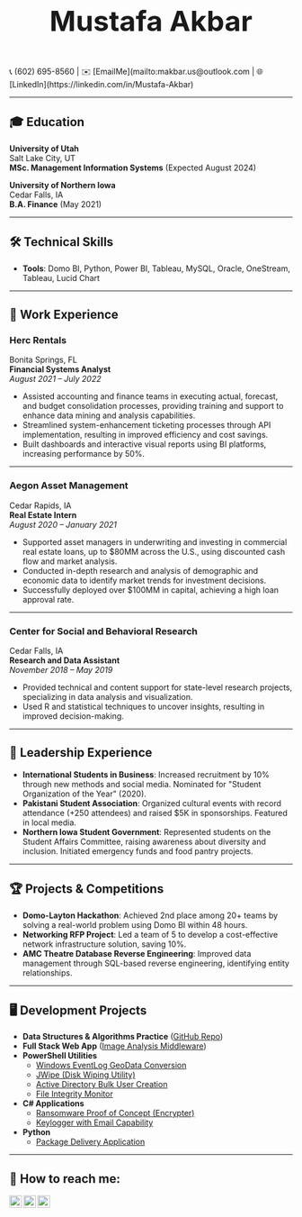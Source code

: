 <p align="center" style="font-size: 50px; font-weight: bold;">Mustafa Akbar</p>
📞 (602) 695-8560 | ✉️ [EmailMe](mailto:makbar.us@outlook.com | 🌐 [LinkedIn](https://linkedin.com/in/Mustafa-Akbar)

---

## 🎓 Education

**University of Utah**  
Salt Lake City, UT  
**MSc. Management Information Systems** (Expected August 2024)  

**University of Northern Iowa**  
Cedar Falls, IA  
**B.A. Finance** (May 2021)  

---

## 🛠️ Technical Skills
- **Tools**: Domo BI, Python, Power BI, Tableau, MySQL, Oracle, OneStream, Tableau, Lucid Chart  

---

## 💼 Work Experience

### **Herc Rentals**  
Bonita Springs, FL  
**Financial Systems Analyst**  
_August 2021 – July 2022_
- Assisted accounting and finance teams in executing actual, forecast, and budget consolidation processes, providing training and support to enhance data mining and analysis capabilities.
- Streamlined system-enhancement ticketing processes through API implementation, resulting in improved efficiency and cost savings.
- Built dashboards and interactive visual reports using BI platforms, increasing performance by 50%.

---

### **Aegon Asset Management**  
Cedar Rapids, IA  
**Real Estate Intern**  
_August 2020 – January 2021_
- Supported asset managers in underwriting and investing in commercial real estate loans, up to $80MM across the U.S., using discounted cash flow and market analysis.
- Conducted in-depth research and analysis of demographic and economic data to identify market trends for investment decisions.
- Successfully deployed over $100MM in capital, achieving a high loan approval rate.

---

### **Center for Social and Behavioral Research**  
Cedar Falls, IA  
**Research and Data Assistant**  
_November 2018 – May 2019_
- Provided technical and content support for state-level research projects, specializing in data analysis and visualization.
- Used R and statistical techniques to uncover insights, resulting in improved decision-making.

---

## 🌟 Leadership Experience
- **International Students in Business**: Increased recruitment by 10% through new methods and social media. Nominated for "Student Organization of the Year" (2020).
- **Pakistani Student Association**: Organized cultural events with record attendance (+250 attendees) and raised $5K in sponsorships. Featured in local media.
- **Northern Iowa Student Government**: Represented students on the Student Affairs Committee, raising awareness about diversity and inclusion. Initiated emergency funds and food pantry projects.

---

## 🏆 Projects & Competitions
- **Domo-Layton Hackathon**: Achieved 2nd place among 20+ teams by solving a real-world problem using Domo BI within 48 hours.
- **Networking RFP Project**: Led a team of 5 to develop a cost-effective network infrastructure solution, saving 10%.
- **AMC Theatre Database Reverse Engineering**: Improved data management through SQL-based reverse engineering, identifying entity relationships.

---

## 🖥️ Development Projects
- **Data Structures & Algorithms Practice** ([GitHub Repo](https://github.com/joshmadakor1/Algorithms-Practice))  
- **Full Stack Web App** ([Image Analysis Middleware](https://github.com/joshmadakor1/4chan-Image-Analysis-Middleware-C964))  
- **PowerShell Utilities**  
  - [Windows EventLog GeoData Conversion](https://github.com/joshmadakor1/Sentinel-Lab)  
  - [JWipe (Disk Wiping Utility)](https://github.com/joshmadakor1/Jwipe.PowerShell)  
  - [Active Directory Bulk User Creation](https://github.com/joshmadakor1/AD_PS)  
  - [File Integrity Monitor](https://github.com/joshmadakor1/PowerShell-Integrity-FIM)  
- **C# Applications**  
  - [Ransomware Proof of Concept (Encrypter)](https://github.com/joshmadakor1/EncrypterPOC)  
  - [Keylogger with Email Capability](https://github.com/joshmadakor1/Key-Logger-With-Email)  
- **Python**  
  - [Package Delivery Application](https://github.com/joshmadakor1/Package-Delivery-Pathfinding-Algorithm)  

---

<h2> 🤳 How to reach me:</h2>

[<img align="left" alt="Mustafa Akbar | LinkedIn" width="22px" src="https://cdn.jsdelivr.net/npm/simple-icons@v3/icons/linkedin.svg" />](https://linkedin.com/in/Mustafa-Akbar)
[<img align="left" alt="Mustafa Akbar | X" width="22px" src="https://cdn.jsdelivr.net/npm/simple-icons@v3/icons/twitter.svg" />](https://x.com/MAkbarUS) 
[<img align="left" alt="Mustafa Akbar | Instagram" width="22px" src="https://cdn.jsdelivr.net/npm/simple-icons@v3/icons/instagram.svg" />](https://x.com/MAkbarUS)

<!--
**joshmadakor1/joshmadakor1** is a ✨ _special_ ✨ repository because its `README.md` (this file) appears on your GitHub profile.

Here are some ideas to get you started:

- 🔭 I’m currently working on ...
- 🌱 I’m currently learning ...
- 👯 I’m looking to collaborate on ...
- 🤔 I’m looking for help with ...
- 💬 Ask me about ...
- 📫 How to reach me: ...
- 😄 Pronouns: ...
- ⚡ Fun fact: ...
-->
